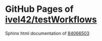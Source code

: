 GitHub Pages of [ivel42/testWorkflows](https://github.com/ivel42/testWorkflows.git)
===
Sphinx html documentation of [84066503](https://github.com/ivel42/testWorkflows/tree/84066503b8f4a6c62bf1ba7c2f25069718eaf7cc)
